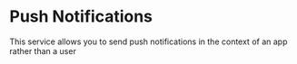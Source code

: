 # Push Notifications




This service allows you to send push notifications in the context of an app rather than a user



<DocCardList />